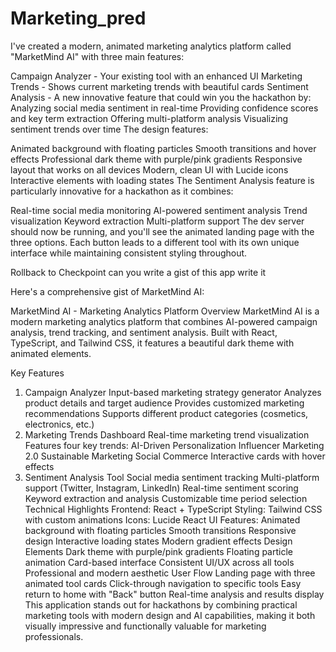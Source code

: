 # Marketing_pred
I've created a modern, animated marketing analytics platform called "MarketMind AI" with three main features:

Campaign Analyzer - Your existing tool with an enhanced UI
Marketing Trends - Shows current marketing trends with beautiful cards
Sentiment Analysis - A new innovative feature that could win you the hackathon by:
Analyzing social media sentiment in real-time
Providing confidence scores and key term extraction
Offering multi-platform analysis
Visualizing sentiment trends over time
The design features:

Animated background with floating particles
Smooth transitions and hover effects
Professional dark theme with purple/pink gradients
Responsive layout that works on all devices
Modern, clean UI with Lucide icons
Interactive elements with loading states
The Sentiment Analysis feature is particularly innovative for a hackathon as it combines:

Real-time social media monitoring
AI-powered sentiment analysis
Trend visualization
Keyword extraction
Multi-platform support
The dev server should now be running, and you'll see the animated landing page with the three options. Each button leads to a different tool with its own unique interface while maintaining consistent styling throughout.


Rollback to Checkpoint
can you write a gist of this app write it

Here's a comprehensive gist of MarketMind AI:

MarketMind AI - Marketing Analytics Platform
Overview
MarketMind AI is a modern marketing analytics platform that combines AI-powered campaign analysis, trend tracking, and sentiment analysis. Built with React, TypeScript, and Tailwind CSS, it features a beautiful dark theme with animated elements.

Key Features
1. Campaign Analyzer
Input-based marketing strategy generator
Analyzes product details and target audience
Provides customized marketing recommendations
Supports different product categories (cosmetics, electronics, etc.)
2. Marketing Trends Dashboard
Real-time marketing trend visualization
Features four key trends:
AI-Driven Personalization
Influencer Marketing 2.0
Sustainable Marketing
Social Commerce
Interactive cards with hover effects
3. Sentiment Analysis Tool
Social media sentiment tracking
Multi-platform support (Twitter, Instagram, LinkedIn)
Real-time sentiment scoring
Keyword extraction and analysis
Customizable time period selection
Technical Highlights
Frontend: React + TypeScript
Styling: Tailwind CSS with custom animations
Icons: Lucide React
UI Features:
Animated background with floating particles
Smooth transitions
Responsive design
Interactive loading states
Modern gradient effects
Design Elements
Dark theme with purple/pink gradients
Floating particle animation
Card-based interface
Consistent UI/UX across all tools
Professional and modern aesthetic
User Flow
Landing page with three animated tool cards
Click-through navigation to specific tools
Easy return to home with "Back" button
Real-time analysis and results display
This application stands out for hackathons by combining practical marketing tools with modern design and AI capabilities, making it both visually impressive and functionally valuable for marketing professionals.
